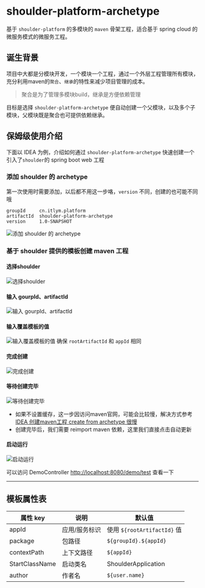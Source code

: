# shoulder-platform-archetype

基于 `shoulder-platform` 的多模块的 `maven` 骨架工程，适合基于 spring cloud 的微服务模式的微服务工程。

## 诞生背景

项目中大都是分模块开发，一个模块一个工程，通过一个外层工程管理所有模块，充分利用maven的`聚合`、`继承`的特性来减少项目管理的成本。

> 聚合是为了管理多模块build，继承是方便依赖管理

目标是选择 `shoulder-platform-archetype` 便自动创建一个父模块，以及多个子模块，父模块既是聚合也可提供依赖继承。


## 保姆级使用介绍

下面以 IDEA 为例，介绍如何通过 `shoulder-platform-archetype` 快速创建一个引入了`shoulder`的 spring boot web 工程

### 添加 shoulder 的 archetype

第一次使用时需要添加，以后都不用这一步咯，`version` 不同，创建的也可能不同哦

```
groupId     cn.itlym.platform
artifactId  shoulder-platform-archetype
version     1.0-SNAPSHOT
```

![添加 shoulder 的 archetype](../doc/img/archetype/idea/add.png)


### 基于 shoulder 提供的模板创建 maven 工程

#### 选择shoulder
![选择shoulder](../doc/img/archetype/idea/1.png)

#### 输入 gourpId、artifactId
![输入 gourpId、artifactId](../doc/img/archetype/idea/2.png)

#### 输入覆盖模板的值
![输入覆盖模板的值](../doc/img/archetype/idea/3.png)
确保 `rootArtifactId` 和 `appId` 相同

#### 完成创建
![完成创建](../doc/img/archetype/idea/4.png)

#### 等待创建完毕
![等待创建完毕](../doc/img/archetype/idea/5.png)
- 如果不设置缓存，这一步因访问maven官网，可能会比较慢，解决方式参考 [IDEA 创建maven工程 create from archetype 很慢](https://blog.csdn.net/qq_35425070/article/details/108958087)
- 创建完毕后，我们需要 reimport maven 依赖，这里我们直接点击自动更新

#### 启动运行
![启动运行](../doc/img/archetype/idea/6.png)

可以访问 DemoController [http://localhost:8080/demo/test](http://localhost:8080/demo/test) 查看一下


---

## 模板属性表
|属性 key | 说明 | 默认值 |
|----|----|----|
| appId | 应用/服务标识 | 使用 `${rootArtifactId}` 值 |
| package | 包路径 | `${groupId}.${appId}` |
| contextPath | 上下文路径 | `${appId}` |
| StartClassName | 启动类名 | ShoulderApplication |
| author | 作者名 | `${user.name}` |